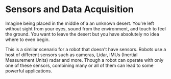 # Sensors and Data Acquisition

Imagine being placed in the middle of a an unknown desert. You're left without sight from your eyes, sound from the environment, and touch to feel the ground. You want to leave the desert but you have absolutely no idea where to even begin. 

This is a similar scenario for a robot that doesn't have sensors. Robots use a host of different sensors such as cameras, Lidar, IMUs (Inertial Measurement Units) radar and more. Though a robot can operate with only one of these sensors, combining many or all of them can lead to some powerful applications. 